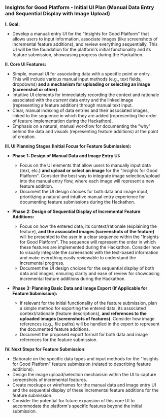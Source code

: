 ### Insights for Good Platform - Initial UI Plan (Manual Data Entry and Sequential Display with Image Upload)

**I. Goal:**

* Develop a manual-entry UI for the "Insights for Good Platform" that allows users to input information, associate images (like screenshots of incremental feature additions), and review everything sequentially. This UI will be the foundation for the platform's initial functionality and its feature submission, showcasing progress during the Hackathon.

**II. Core UI Features:**

* Simple, manual UI for associating data with a specific point or entry. This will include various manual input methods (e.g., text fields, dropdowns) **and a mechanism for uploading or selecting an image (screenshot or other).**
* Intuitive UI elements for immediately recording the context and rationale associated with the *current* data entry and the linked image (representing a feature addition) through manual text input.
* Clear, manual indexing of data entries and their associated images, linked to the sequence in which they are added (representing the order of feature implementation during the Hackathon).
* Emphasis on a natural, manual workflow for documenting the "why" behind the data and visuals (representing feature additions) at the point of creation.

**III. UI Planning Stages (Initial Focus for Feature Submission):**

* **Phase 1: Design of Manual Data and Image Entry UI:**
    * Focus on the UI elements that allow users to manually input data (text, etc.) **and upload or select an image** for the "Insights for Good Platform". Consider the best way to integrate image selection/upload into the manual entry flow, where each image will represent a new feature addition.
    * Document the UI design choices for both data and image input, prioritizing a natural and intuitive manual entry experience for documenting feature submissions during the Hackathon.

* **Phase 2: Design of Sequential Display of Incremental Feature Additions:**
    * Focus on how the entered data, its context/rationale (explaining the feature), **and the associated images (screenshots of the feature)** will be presented to the user in a clear sequence within the "Insights for Good Platform". The sequence will represent the order in which these features are implemented during the Hackathon. Consider how to visually integrate the screenshots with the text-based information and make everything easily reviewable to understand the incremental progress.
    * Document the UI design choices for the sequential display of both data and images, ensuring clarity and ease of review for showcasing incremental feature additions during the Hackathon.

* **Phase 3: Planning Basic Data and Image Export (If Applicable for Feature Submission):**
    * If relevant for the initial functionality of the feature submission, plan a simple method for exporting the entered data, its associated context/rationale (feature descriptions), **and references to the uploaded images (screenshots of features)**. Consider how image references (e.g., file paths) will be handled in the export to represent the documented feature additions.
    * Document the proposed export format for both data and image references for the feature submission.

**IV. Next Steps for Feature Submission:**

* Elaborate on the specific data types and input methods for the "Insights for Good Platform" feature submission (related to describing feature additions).
* Design the image upload/selection mechanism within the UI to capture screenshots of incremental features.
* Create mockups or wireframes for the manual data and image entry UI and the sequential display of these incremental feature additions for the feature submission.
* Consider the potential for future expansion of this core UI to accommodate the platform's specific features beyond the initial submission.

